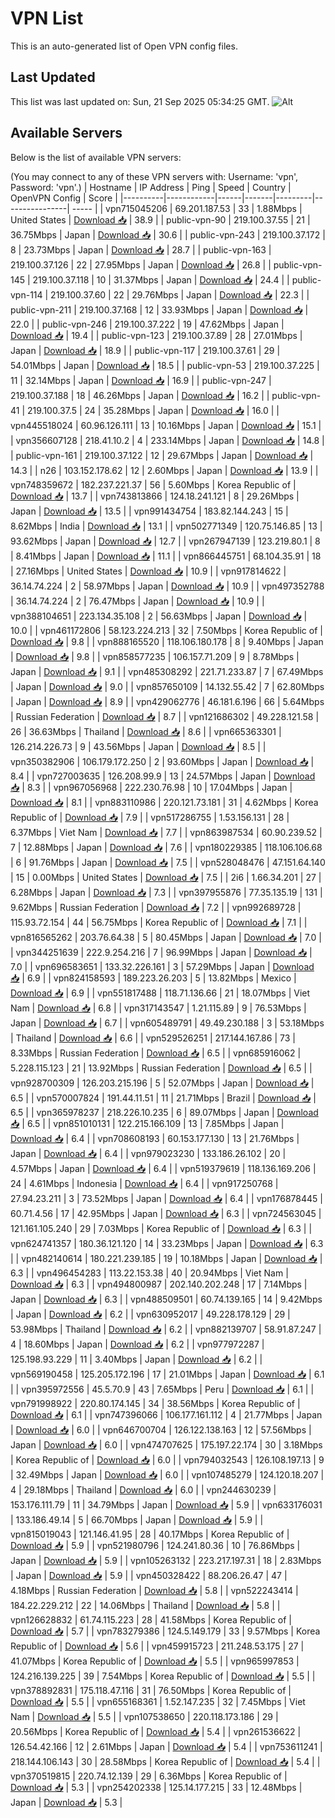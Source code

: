 # VPN List

This is an auto-generated list of Open VPN config files.

## Last Updated

This list was last updated on: Sun, 21 Sep 2025 05:34:25 GMT.
![Alt](https://repobeats.axiom.co/api/embed/186b98318ef1479477931607c1ad7d823f12451f.svg "Repobeats analytics image")

## Available Servers

Below is the list of available VPN servers:

(You may connect to any of these VPN servers with: Username: 'vpn', Password: 'vpn'.)
| Hostname | IP Address | Ping | Speed | Country | OpenVPN Config | Score |
|----------|------------|------|-------|---------|----------------| ----- |
| vpn715045206 | 69.201.187.53 | 33 | 1.88Mbps | United States | [Download 📥](./configs/server_0_US.ovpn) | 38.9 |
| public-vpn-90 | 219.100.37.55 | 21 | 36.75Mbps | Japan | [Download 📥](./configs/server_1_JP.ovpn) | 30.6 |
| public-vpn-243 | 219.100.37.172 | 8 | 23.73Mbps | Japan | [Download 📥](./configs/server_2_JP.ovpn) | 28.7 |
| public-vpn-163 | 219.100.37.126 | 22 | 27.95Mbps | Japan | [Download 📥](./configs/server_3_JP.ovpn) | 26.8 |
| public-vpn-145 | 219.100.37.118 | 10 | 31.37Mbps | Japan | [Download 📥](./configs/server_4_JP.ovpn) | 24.4 |
| public-vpn-114 | 219.100.37.60 | 22 | 29.76Mbps | Japan | [Download 📥](./configs/server_5_JP.ovpn) | 22.3 |
| public-vpn-211 | 219.100.37.168 | 12 | 33.93Mbps | Japan | [Download 📥](./configs/server_6_JP.ovpn) | 22.0 |
| public-vpn-246 | 219.100.37.222 | 19 | 47.62Mbps | Japan | [Download 📥](./configs/server_7_JP.ovpn) | 19.4 |
| public-vpn-123 | 219.100.37.89 | 28 | 27.01Mbps | Japan | [Download 📥](./configs/server_8_JP.ovpn) | 18.9 |
| public-vpn-117 | 219.100.37.61 | 29 | 54.01Mbps | Japan | [Download 📥](./configs/server_9_JP.ovpn) | 18.5 |
| public-vpn-53 | 219.100.37.225 | 11 | 32.14Mbps | Japan | [Download 📥](./configs/server_10_JP.ovpn) | 16.9 |
| public-vpn-247 | 219.100.37.188 | 18 | 46.26Mbps | Japan | [Download 📥](./configs/server_11_JP.ovpn) | 16.2 |
| public-vpn-41 | 219.100.37.5 | 24 | 35.28Mbps | Japan | [Download 📥](./configs/server_12_JP.ovpn) | 16.0 |
| vpn445518024 | 60.96.126.111 | 13 | 10.16Mbps | Japan | [Download 📥](./configs/server_13_JP.ovpn) | 15.1 |
| vpn356607128 | 218.41.10.2 | 4 | 233.14Mbps | Japan | [Download 📥](./configs/server_14_JP.ovpn) | 14.8 |
| public-vpn-161 | 219.100.37.122 | 12 | 29.67Mbps | Japan | [Download 📥](./configs/server_15_JP.ovpn) | 14.3 |
| n26 | 103.152.178.62 | 12 | 2.60Mbps | Japan | [Download 📥](./configs/server_16_JP.ovpn) | 13.9 |
| vpn748359672 | 182.237.221.37 | 56 | 5.60Mbps | Korea Republic of | [Download 📥](./configs/server_17_KR.ovpn) | 13.7 |
| vpn743813866 | 124.18.241.121 | 8 | 29.26Mbps | Japan | [Download 📥](./configs/server_18_JP.ovpn) | 13.5 |
| vpn991434754 | 183.82.144.243 | 15 | 8.62Mbps | India | [Download 📥](./configs/server_19_IN.ovpn) | 13.1 |
| vpn502771349 | 120.75.146.85 | 13 | 93.62Mbps | Japan | [Download 📥](./configs/server_20_JP.ovpn) | 12.7 |
| vpn267947139 | 123.219.80.1 | 8 | 8.41Mbps | Japan | [Download 📥](./configs/server_21_JP.ovpn) | 11.1 |
| vpn866445751 | 68.104.35.91 | 18 | 27.16Mbps | United States | [Download 📥](./configs/server_22_US.ovpn) | 10.9 |
| vpn917814622 | 36.14.74.224 | 2 | 58.97Mbps | Japan | [Download 📥](./configs/server_23_JP.ovpn) | 10.9 |
| vpn497352788 | 36.14.74.224 | 2 | 76.47Mbps | Japan | [Download 📥](./configs/server_24_JP.ovpn) | 10.9 |
| vpn388104651 | 223.134.35.108 | 2 | 56.63Mbps | Japan | [Download 📥](./configs/server_25_JP.ovpn) | 10.0 |
| vpn461172806 | 58.123.224.213 | 32 | 7.50Mbps | Korea Republic of | [Download 📥](./configs/server_26_KR.ovpn) | 9.8 |
| vpn888165520 | 118.106.180.178 | 8 | 9.40Mbps | Japan | [Download 📥](./configs/server_27_JP.ovpn) | 9.8 |
| vpn858577235 | 106.157.71.209 | 9 | 8.78Mbps | Japan | [Download 📥](./configs/server_28_JP.ovpn) | 9.1 |
| vpn485308292 | 221.71.233.87 | 7 | 67.49Mbps | Japan | [Download 📥](./configs/server_29_JP.ovpn) | 9.0 |
| vpn857650109 | 14.132.55.42 | 7 | 62.80Mbps | Japan | [Download 📥](./configs/server_30_JP.ovpn) | 8.9 |
| vpn429062776 | 46.181.6.196 | 66 | 5.64Mbps | Russian Federation | [Download 📥](./configs/server_31_RU.ovpn) | 8.7 |
| vpn121686302 | 49.228.121.58 | 26 | 36.63Mbps | Thailand | [Download 📥](./configs/server_32_TH.ovpn) | 8.6 |
| vpn665363301 | 126.214.226.73 | 9 | 43.56Mbps | Japan | [Download 📥](./configs/server_33_JP.ovpn) | 8.5 |
| vpn350382906 | 106.179.172.250 | 2 | 93.60Mbps | Japan | [Download 📥](./configs/server_34_JP.ovpn) | 8.4 |
| vpn727003635 | 126.208.99.9 | 13 | 24.57Mbps | Japan | [Download 📥](./configs/server_35_JP.ovpn) | 8.3 |
| vpn967056968 | 222.230.76.98 | 10 | 17.04Mbps | Japan | [Download 📥](./configs/server_36_JP.ovpn) | 8.1 |
| vpn883110986 | 220.121.73.181 | 31 | 4.62Mbps | Korea Republic of | [Download 📥](./configs/server_37_KR.ovpn) | 7.9 |
| vpn517286755 | 1.53.156.131 | 28 | 6.37Mbps | Viet Nam | [Download 📥](./configs/server_38_VN.ovpn) | 7.7 |
| vpn863987534 | 60.90.239.52 | 7 | 12.88Mbps | Japan | [Download 📥](./configs/server_39_JP.ovpn) | 7.6 |
| vpn180229385 | 118.106.106.68 | 6 | 91.76Mbps | Japan | [Download 📥](./configs/server_40_JP.ovpn) | 7.5 |
| vpn528048476 | 47.151.64.140 | 15 | 0.00Mbps | United States | [Download 📥](./configs/server_41_US.ovpn) | 7.5 |
| 2i6 | 1.66.34.201 | 27 | 6.28Mbps | Japan | [Download 📥](./configs/server_42_JP.ovpn) | 7.3 |
| vpn397955876 | 77.35.135.19 | 131 | 9.62Mbps | Russian Federation | [Download 📥](./configs/server_43_RU.ovpn) | 7.2 |
| vpn992689728 | 115.93.72.154 | 44 | 56.75Mbps | Korea Republic of | [Download 📥](./configs/server_44_KR.ovpn) | 7.1 |
| vpn816565262 | 203.76.64.38 | 5 | 80.45Mbps | Japan | [Download 📥](./configs/server_45_JP.ovpn) | 7.0 |
| vpn344251639 | 222.9.254.216 | 7 | 96.99Mbps | Japan | [Download 📥](./configs/server_46_JP.ovpn) | 7.0 |
| vpn696583651 | 133.32.226.161 | 3 | 57.29Mbps | Japan | [Download 📥](./configs/server_47_JP.ovpn) | 6.9 |
| vpn824158593 | 189.223.26.203 | 5 | 13.82Mbps | Mexico | [Download 📥](./configs/server_48_MX.ovpn) | 6.9 |
| vpn551817488 | 118.71.136.66 | 21 | 18.07Mbps | Viet Nam | [Download 📥](./configs/server_49_VN.ovpn) | 6.8 |
| vpn317143547 | 1.21.115.89 | 9 | 76.53Mbps | Japan | [Download 📥](./configs/server_50_JP.ovpn) | 6.7 |
| vpn605489791 | 49.49.230.188 | 3 | 53.18Mbps | Thailand | [Download 📥](./configs/server_51_TH.ovpn) | 6.6 |
| vpn529526251 | 217.144.167.86 | 73 | 8.33Mbps | Russian Federation | [Download 📥](./configs/server_52_RU.ovpn) | 6.5 |
| vpn685916062 | 5.228.115.123 | 21 | 13.92Mbps | Russian Federation | [Download 📥](./configs/server_53_RU.ovpn) | 6.5 |
| vpn928700309 | 126.203.215.196 | 5 | 52.07Mbps | Japan | [Download 📥](./configs/server_54_JP.ovpn) | 6.5 |
| vpn570007824 | 191.44.11.51 | 11 | 21.71Mbps | Brazil | [Download 📥](./configs/server_55_BR.ovpn) | 6.5 |
| vpn365978237 | 218.226.10.235 | 6 | 89.07Mbps | Japan | [Download 📥](./configs/server_56_JP.ovpn) | 6.5 |
| vpn851010131 | 122.215.166.109 | 13 | 7.85Mbps | Japan | [Download 📥](./configs/server_57_JP.ovpn) | 6.4 |
| vpn708608193 | 60.153.177.130 | 13 | 21.76Mbps | Japan | [Download 📥](./configs/server_58_JP.ovpn) | 6.4 |
| vpn979023230 | 133.186.26.102 | 20 | 4.57Mbps | Japan | [Download 📥](./configs/server_59_JP.ovpn) | 6.4 |
| vpn519379619 | 118.136.169.206 | 24 | 4.61Mbps | Indonesia | [Download 📥](./configs/server_60_ID.ovpn) | 6.4 |
| vpn917250768 | 27.94.23.211 | 3 | 73.52Mbps | Japan | [Download 📥](./configs/server_61_JP.ovpn) | 6.4 |
| vpn176878445 | 60.71.4.56 | 17 | 42.95Mbps | Japan | [Download 📥](./configs/server_62_JP.ovpn) | 6.3 |
| vpn724563045 | 121.161.105.240 | 29 | 7.03Mbps | Korea Republic of | [Download 📥](./configs/server_63_KR.ovpn) | 6.3 |
| vpn624741357 | 180.36.121.120 | 14 | 33.23Mbps | Japan | [Download 📥](./configs/server_64_JP.ovpn) | 6.3 |
| vpn482140614 | 180.221.239.185 | 19 | 10.18Mbps | Japan | [Download 📥](./configs/server_65_JP.ovpn) | 6.3 |
| vpn496454283 | 113.22.153.38 | 40 | 20.94Mbps | Viet Nam | [Download 📥](./configs/server_66_VN.ovpn) | 6.3 |
| vpn494800987 | 202.140.202.248 | 17 | 7.14Mbps | Japan | [Download 📥](./configs/server_67_JP.ovpn) | 6.3 |
| vpn488509501 | 60.74.139.165 | 14 | 9.42Mbps | Japan | [Download 📥](./configs/server_68_JP.ovpn) | 6.2 |
| vpn630952017 | 49.228.178.129 | 29 | 53.98Mbps | Thailand | [Download 📥](./configs/server_69_TH.ovpn) | 6.2 |
| vpn882139707 | 58.91.87.247 | 4 | 18.60Mbps | Japan | [Download 📥](./configs/server_70_JP.ovpn) | 6.2 |
| vpn977972287 | 125.198.93.229 | 11 | 3.40Mbps | Japan | [Download 📥](./configs/server_71_JP.ovpn) | 6.2 |
| vpn569190458 | 125.205.172.196 | 17 | 21.01Mbps | Japan | [Download 📥](./configs/server_72_JP.ovpn) | 6.1 |
| vpn395972556 | 45.5.70.9 | 43 | 7.65Mbps | Peru | [Download 📥](./configs/server_73_PE.ovpn) | 6.1 |
| vpn791998922 | 220.80.174.145 | 34 | 38.56Mbps | Korea Republic of | [Download 📥](./configs/server_74_KR.ovpn) | 6.1 |
| vpn747396066 | 106.177.161.112 | 4 | 21.77Mbps | Japan | [Download 📥](./configs/server_75_JP.ovpn) | 6.0 |
| vpn646700704 | 126.122.138.163 | 12 | 57.56Mbps | Japan | [Download 📥](./configs/server_76_JP.ovpn) | 6.0 |
| vpn474707625 | 175.197.22.174 | 30 | 3.18Mbps | Korea Republic of | [Download 📥](./configs/server_77_KR.ovpn) | 6.0 |
| vpn794032543 | 126.108.197.13 | 9 | 32.49Mbps | Japan | [Download 📥](./configs/server_78_JP.ovpn) | 6.0 |
| vpn107485279 | 124.120.18.207 | 4 | 29.18Mbps | Thailand | [Download 📥](./configs/server_79_TH.ovpn) | 6.0 |
| vpn244630239 | 153.176.111.79 | 11 | 34.79Mbps | Japan | [Download 📥](./configs/server_80_JP.ovpn) | 5.9 |
| vpn633176031 | 133.186.49.14 | 5 | 66.70Mbps | Japan | [Download 📥](./configs/server_81_JP.ovpn) | 5.9 |
| vpn815019043 | 121.146.41.95 | 28 | 40.17Mbps | Korea Republic of | [Download 📥](./configs/server_82_KR.ovpn) | 5.9 |
| vpn521980796 | 124.241.80.36 | 10 | 76.86Mbps | Japan | [Download 📥](./configs/server_83_JP.ovpn) | 5.9 |
| vpn105263132 | 223.217.197.31 | 18 | 2.83Mbps | Japan | [Download 📥](./configs/server_84_JP.ovpn) | 5.9 |
| vpn450328422 | 88.206.26.47 | 47 | 4.18Mbps | Russian Federation | [Download 📥](./configs/server_85_RU.ovpn) | 5.8 |
| vpn522243414 | 184.22.229.212 | 22 | 14.06Mbps | Thailand | [Download 📥](./configs/server_86_TH.ovpn) | 5.8 |
| vpn126628832 | 61.74.115.223 | 28 | 41.58Mbps | Korea Republic of | [Download 📥](./configs/server_87_KR.ovpn) | 5.7 |
| vpn783279386 | 124.5.149.179 | 33 | 9.57Mbps | Korea Republic of | [Download 📥](./configs/server_88_KR.ovpn) | 5.6 |
| vpn459915723 | 211.248.53.175 | 27 | 41.07Mbps | Korea Republic of | [Download 📥](./configs/server_89_KR.ovpn) | 5.5 |
| vpn965997853 | 124.216.139.225 | 39 | 7.54Mbps | Korea Republic of | [Download 📥](./configs/server_90_KR.ovpn) | 5.5 |
| vpn378892831 | 175.118.47.116 | 31 | 76.50Mbps | Korea Republic of | [Download 📥](./configs/server_91_KR.ovpn) | 5.5 |
| vpn655168361 | 1.52.147.235 | 32 | 7.45Mbps | Viet Nam | [Download 📥](./configs/server_92_VN.ovpn) | 5.5 |
| vpn107538650 | 220.118.173.186 | 29 | 20.56Mbps | Korea Republic of | [Download 📥](./configs/server_93_KR.ovpn) | 5.4 |
| vpn261536622 | 126.54.42.166 | 12 | 2.61Mbps | Japan | [Download 📥](./configs/server_94_JP.ovpn) | 5.4 |
| vpn753611241 | 218.144.106.143 | 30 | 28.58Mbps | Korea Republic of | [Download 📥](./configs/server_95_KR.ovpn) | 5.4 |
| vpn370519815 | 220.74.12.139 | 29 | 6.36Mbps | Korea Republic of | [Download 📥](./configs/server_96_KR.ovpn) | 5.3 |
| vpn254202338 | 125.14.177.215 | 33 | 12.48Mbps | Japan | [Download 📥](./configs/server_97_JP.ovpn) | 5.3 |
